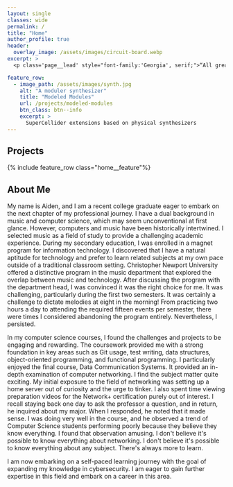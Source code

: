 ```yaml
---
layout: single
classes: wide
permalink: /
title: "Home"
author_profile: true
header:
  overlay_image: /assets/images/circuit-board.webp
excerpt: >
  <p class='page__lead' style="font-family:'Georgia', serif;">“All great deeds and all great thoughts have a ridiculous beginning. Great works are often born on a street corner or in a restaurant's revolving door.”</p> <br><small style="font-family:'Georgia', serif;"><i>–Albert Camus</i></small>

feature_row:
  - image_path: /assets/images/synth.jpg
    alt: "A moduler synthesizer"
    title: "Modeled Modules"
    url: /projects/modeled-modules
    btn_class: btn--info
    excerpt: >
      SuperCollider extensions based on physical synthesizers
---
```


## Projects

{% include feature_row class="home__feature"%}

## About Me

My name is Aiden, and I am a recent college graduate eager to embark on the next chapter of my professional journey. I have a dual background in music and computer science, which may seem unconventional at first glance. However, computers and music have been historically intertwined. I selected music as a field of study to provide a challenging academic experience. During my secondary education, I was enrolled in a magnet program for information technology. I discovered that I have a natural aptitude for technology and prefer to learn related subjects at my own pace outside of a traditional classroom setting. Christopher Newport University offered a distinctive program in the music department that explored the overlap between music and technology. After discussing the program with the department head, I was convinced it was the right choice for me. It was challenging, particularly during the first two semesters. It was certainly a challenge to dictate melodies at eight in the morning! From practicing two hours a day to attending the required fifteen events per semester, there were times I considered abandoning the program entirely. Nevertheless, I persisted.

In my computer science courses, I found the challenges and projects to be engaging and rewarding. The coursework provided me with a strong foundation in key areas such as Git usage, test writing, data structures, object-oriented programming, and functional programming. I particularly enjoyed the final course, Data Communication Systems. It provided an in-depth examination of computer networking. I find the subject matter quite exciting. My initial exposure to the field of networking was setting up a home server out of curiosity and the urge to tinker. I also spent time viewing preparation videos for the Network+ certification purely out of interest. I recall staying back one day to ask the professor a question, and in return, he inquired about my major. When I responded, he noted that it made sense. I was doing very well in the course, and he observed a trend of Computer Science students performing poorly because they believe they know everything. I found that observation amusing. I don't believe it's possible to know everything about networking. I don't believe it's possible to know everything about any subject. There's always more to learn.

I am now embarking on a self-paced learning journey with the goal of expanding my knowledge in cybersecurity. I am eager to gain further expertise in this field and embark on a career in this area.

